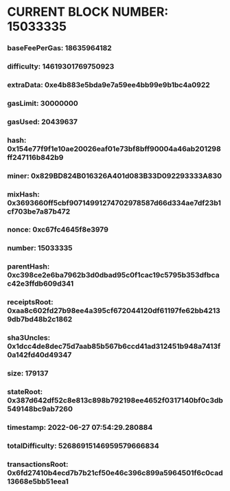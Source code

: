 # CURRENT BLOCK NUMBER: 15033335

### baseFeePerGas: 18635964182
### difficulty: 14619301769750923
### extraData: 0xe4b883e5bda9e7a59ee4bb99e9b1bc4a0922
### gasLimit: 30000000
### gasUsed: 20439637
### hash: 0x154e77f9f1e10ae20026eaf01e73bf8bff90004a46ab201298ff247116b842b9
### miner: 0x829BD824B016326A401d083B33D092293333A830
### mixHash: 0x3693660ff5cbf90714991274702978587d66d334ae7df23b1cf703be7a87b472
### nonce: 0xc67fc4645f8e3979
### number: 15033335
### parentHash: 0xc398ce2e6ba7962b3d0dbad95c0f1cac19c5795b353dfbcac42e3ffdb609d341
### receiptsRoot: 0xaa8c602fd27b98ee4a395cf672044120df61197fe62bb42139db7bd48b2c1862
### sha3Uncles: 0x1dcc4de8dec75d7aab85b567b6ccd41ad312451b948a7413f0a142fd40d49347
### size: 179137
### stateRoot: 0x387d642df52c8e813c898b792198ee4652f0317140bf0c3db549148bc9ab7260
### timestamp: 2022-06-27 07:54:29.280884
### totalDifficulty: 52686915146959579666834
### transactionsRoot: 0x6fd27410b4ecd7b7b21cf50e46c396c899a5964501f6c0cad13668e5bb51eea1
